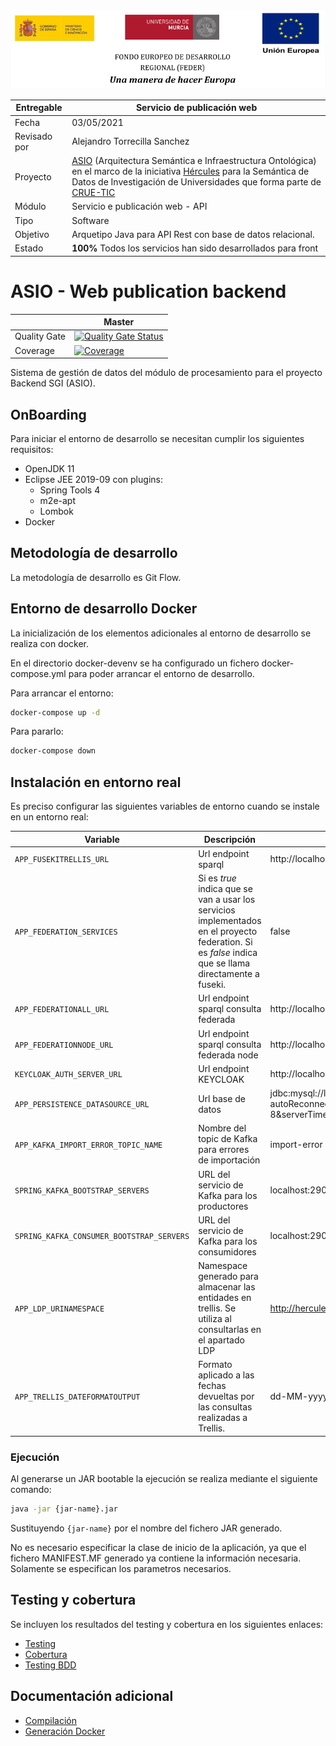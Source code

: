 ![](./images/logos_feder.png)

| Entregable     | **Servicio de publicación web**                              |
| -------------- | ------------------------------------------------------------ |
| Fecha          | 03/05/2021                                                   |
| Revisado por   | Alejandro Torrecilla Sanchez                                           |
| Proyecto       | [ASIO](https://www.um.es/web/hercules/proyectos/asio) (Arquitectura Semántica e Infraestructura Ontológica) en el marco de la iniciativa [Hércules](https://www.um.es/web/hercules/) para la Semántica de Datos de Investigación de Universidades que forma parte de [CRUE-TIC](https://www.crue.org/proyecto/hercules/) |
| Módulo         | Servicio e publicación web - API                             |
| Tipo           | Software                                                     |
| Objetivo       | Arquetipo Java para API Rest con base de datos relacional.   |
| Estado         | **100%** Todos los servicios han sido desarrollados para front |


# ASIO - Web publication backend

|     | Master |
| --- | ------ |
| Quality Gate | [![Quality Gate Status](https://sonarcloud.io/api/project_badges/measure?project=HerculesCRUE_ib-web-publication-backend&metric=alert_status)](https://sonarcloud.io/dashboard?id=HerculesCRUE_ib-web-publication-backend) |
| Coverage | [![Coverage](https://sonarcloud.io/api/project_badges/measure?project=HerculesCRUE_ib-web-publication-backend&metric=coverage)](https://sonarcloud.io/dashboard?id=HerculesCRUE_ib-web-publication-backend) |

Sistema de gestión de datos del módulo de procesamiento para el proyecto Backend SGI (ASIO).

## OnBoarding

Para iniciar el entorno de desarrollo se necesitan cumplir los siguientes requisitos:

- OpenJDK 11
- Eclipse JEE 2019-09 con plugins:
  - Spring Tools 4
  - m2e-apt
  - Lombok
- Docker

## Metodología de desarrollo

La metodología de desarrollo es Git Flow.

## Entorno de desarrollo Docker

La inicialización de los elementos adicionales al entorno de desarrollo se realiza con docker.

En el directorio docker-devenv se ha configurado un fichero docker-compose.yml para poder arrancar el entorno de desarrollo.

Para arrancar el entorno:

```bash
docker-compose up -d
```

Para pararlo:

```bash
docker-compose down
```

## Instalación en entorno real

Es preciso configurar las siguientes variables de entorno cuando se instale en un entorno real:

| Variable                | Descripción         | Valor por defecto                    |
| ----------------------- | ------------------- | ------------------------------------ |
| `APP_FUSEKITRELLIS_URL` | Url endpoint sparql | http://localhost:3030/trellis/sparql |
| `APP_FEDERATION_SERVICES` | Si es *true* indica que se van a usar los servicios implementados en el proyecto federation. Si es *false* indica que se llama directamente a fuseki. | false |
| `APP_FEDERATIONALL_URL` | Url endpoint sparql consulta federada | http://localhost:9328/federation/nodes/all |
| `APP_FEDERATIONNODE_URL` | Url endpoint sparql consulta federada node | http://localhost:9328/federation/nodes/listl |
| `KEYCLOAK_AUTH_SERVER_URL` | Url endpoint KEYCLOAK | http://localhost:8443/auth |
| `APP_PERSISTENCE_DATASOURCE_URL` | Url base de datos | jdbc:mysql://localhost:3307/umasio?autoReconnect=true&useUnicode=true&characterEncoding=UTF-8&serverTimezone=UTC&createDatabaseIfNotExist=true |
| `APP_KAFKA_IMPORT_ERROR_TOPIC_NAME` | Nombre del topic de Kafka para errores de importación | import-error | 
| `SPRING_KAFKA_BOOTSTRAP_SERVERS` | URL del servicio de Kafka para los productores | localhost:29092 |
| `SPRING_KAFKA_CONSUMER_BOOTSTRAP_SERVERS` | URL del servicio de Kafka para los consumidores | localhost:29092 |    
| `APP_LDP_URINAMESPACE` | Namespace generado para almacenar las entidades en trellis. Se utiliza al consultarlas en el apartado LDP | http://hercules.org/um/es-ES/rec  |  
| `APP_TRELLIS_DATEFORMATOUTPUT` | Formato aplicado a las fechas devueltas por las consultas realizadas a Trellis. | dd-MM-yyyy  | 

### Ejecución

Al generarse un JAR bootable la ejecución se realiza mediante el siguiente comando:

```bash
java -jar {jar-name}.jar
```

Sustituyendo `{jar-name}` por el nombre del fichero JAR generado.

No es necesario especificar la clase de inicio de la aplicación, ya que el fichero MANIFEST.MF generado ya contiene la información necesaria. Solamente se especifican los parametros necesarios.

## Testing y cobertura

Se incluyen los resultados del testing y cobertura en los siguientes enlaces:

* [Testing](https://reports.herculesasioizertis.desa.um.es/web-publication-backend/surefire/surefire-report.html)
* [Cobertura](https://sonarcloud.io/component_measures?id=HerculesCRUE_ib-web-publication-backend&metric=coverage&view=list)
* [Testing BDD](docs/testing.md)

## Documentación adicional

- [Compilación](docs/build.md)
- [Generación Docker](docs/docker.md)
